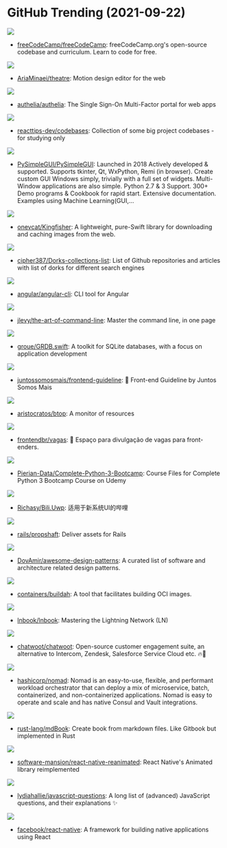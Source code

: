 # GitHub Trending (2021-09-22)

![](https://img.shields.io/badge/JavaScript-New%20340-green?style=flat-square&logo=appveyor)
- [freeCodeCamp/freeCodeCamp](https://github.com/freeCodeCamp/freeCodeCamp): freeCodeCamp.org's open-source codebase and curriculum. Learn to code for free.

![](https://img.shields.io/badge/TypeScript-New%20571-green?style=flat-square&logo=appveyor)
- [AriaMinaei/theatre](https://github.com/AriaMinaei/theatre): Motion design editor for the web

![](https://img.shields.io/badge/Go-New%20352-green?style=flat-square&logo=appveyor)
- [authelia/authelia](https://github.com/authelia/authelia): The Single Sign-On Multi-Factor portal for web apps

![](https://img.shields.io/badge/TypeScript-New%2020-green?style=flat-square&logo=appveyor)
- [reacttips-dev/codebases](https://github.com/reacttips-dev/codebases): Collection of some big project codebases - for studying only

![](https://img.shields.io/badge/Python-New%20288-green?style=flat-square&logo=appveyor)
- [PySimpleGUI/PySimpleGUI](https://github.com/PySimpleGUI/PySimpleGUI): Launched in 2018 Actively developed & supported. Supports tkinter, Qt, WxPython, Remi (in browser). Create custom GUI Windows simply, trivially with a full set of widgets. Multi-Window applications are also simple. Python 2.7 & 3 Support. 300+ Demo programs & Cookbook for rapid start. Extensive documentation. Examples using Machine Learning(GUI,…

![](https://img.shields.io/badge/Swift-New%2016-green?style=flat-square&logo=appveyor)
- [onevcat/Kingfisher](https://github.com/onevcat/Kingfisher): A lightweight, pure-Swift library for downloading and caching images from the web.

![](https://img.shields.io/badge/none-New%2094-green?style=flat-square&logo=appveyor)
- [cipher387/Dorks-collections-list](https://github.com/cipher387/Dorks-collections-list): List of Github repositories and articles with list of dorks for different search engines

![](https://img.shields.io/badge/TypeScript-New%207-green?style=flat-square&logo=appveyor)
- [angular/angular-cli](https://github.com/angular/angular-cli): CLI tool for Angular

![](https://img.shields.io/badge/none-New%20385-green?style=flat-square&logo=appveyor)
- [jlevy/the-art-of-command-line](https://github.com/jlevy/the-art-of-command-line): Master the command line, in one page

![](https://img.shields.io/badge/Swift-New%204-green?style=flat-square&logo=appveyor)
- [groue/GRDB.swift](https://github.com/groue/GRDB.swift): A toolkit for SQLite databases, with a focus on application development

![](https://img.shields.io/badge/none-New%2080-green?style=flat-square&logo=appveyor)
- [juntossomosmais/frontend-guideline](https://github.com/juntossomosmais/frontend-guideline): 📝 Front-end Guideline by Juntos Somos Mais

![](https://img.shields.io/badge/C%2B%2B-New%20154-green?style=flat-square&logo=appveyor)
- [aristocratos/btop](https://github.com/aristocratos/btop): A monitor of resources

![](https://img.shields.io/badge/none-New%2022-green?style=flat-square&logo=appveyor)
- [frontendbr/vagas](https://github.com/frontendbr/vagas): 🔬 Espaço para divulgação de vagas para front-enders.

![](https://img.shields.io/badge/Jupyter%20Notebook-New%2020-green?style=flat-square&logo=appveyor)
- [Pierian-Data/Complete-Python-3-Bootcamp](https://github.com/Pierian-Data/Complete-Python-3-Bootcamp): Course Files for Complete Python 3 Bootcamp Course on Udemy

![](https://img.shields.io/badge/C%23-New%20196-green?style=flat-square&logo=appveyor)
- [Richasy/Bili.Uwp](https://github.com/Richasy/Bili.Uwp): 适用于新系统UI的哔哩

![](https://img.shields.io/badge/Ruby-New%2012-green?style=flat-square&logo=appveyor)
- [rails/propshaft](https://github.com/rails/propshaft): Deliver assets for Rails

![](https://img.shields.io/badge/none-New%20357-green?style=flat-square&logo=appveyor)
- [DovAmir/awesome-design-patterns](https://github.com/DovAmir/awesome-design-patterns): A curated list of software and architecture related design patterns.

![](https://img.shields.io/badge/Go-New%207-green?style=flat-square&logo=appveyor)
- [containers/buildah](https://github.com/containers/buildah): A tool that facilitates building OCI images.

![](https://img.shields.io/badge/Shell-New%2011-green?style=flat-square&logo=appveyor)
- [lnbook/lnbook](https://github.com/lnbook/lnbook): Mastering the Lightning Network (LN)

![](https://img.shields.io/badge/Ruby-New%206-green?style=flat-square&logo=appveyor)
- [chatwoot/chatwoot](https://github.com/chatwoot/chatwoot): Open-source customer engagement suite, an alternative to Intercom, Zendesk, Salesforce Service Cloud etc. 🔥💬

![](https://img.shields.io/badge/Go-New%2011-green?style=flat-square&logo=appveyor)
- [hashicorp/nomad](https://github.com/hashicorp/nomad): Nomad is an easy-to-use, flexible, and performant workload orchestrator that can deploy a mix of microservice, batch, containerized, and non-containerized applications. Nomad is easy to operate and scale and has native Consul and Vault integrations.

![](https://img.shields.io/badge/Rust-New%2010-green?style=flat-square&logo=appveyor)
- [rust-lang/mdBook](https://github.com/rust-lang/mdBook): Create book from markdown files. Like Gitbook but implemented in Rust

![](https://img.shields.io/badge/JavaScript-New%204-green?style=flat-square&logo=appveyor)
- [software-mansion/react-native-reanimated](https://github.com/software-mansion/react-native-reanimated): React Native's Animated library reimplemented

![](https://img.shields.io/badge/none-New%2019-green?style=flat-square&logo=appveyor)
- [lydiahallie/javascript-questions](https://github.com/lydiahallie/javascript-questions): A long list of (advanced) JavaScript questions, and their explanations ✨

![](https://img.shields.io/badge/JavaScript-New%2030-green?style=flat-square&logo=appveyor)
- [facebook/react-native](https://github.com/facebook/react-native): A framework for building native applications using React

